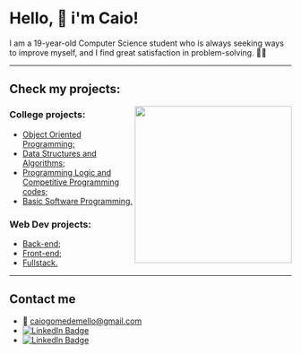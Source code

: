 # Hello, 🤝 i'm Caio!

I am a 19-year-old Computer Science student who is always seeking ways to improve myself, and I find great satisfaction in problem-solving. 💪🏻

---
## Check my projects:

<div>
    <img align="right"width="280px"src="https://github-readme-stats.vercel.app/api/top-langs/?username=caiogmello&langs_count=6&title_color=fff&hide=css,javascript&text_color=f8f8f2&bg_color=000" />
</div>
<div >
    <div>
        <h3>College projects:</h3>
        <ul>
            <li><a href="https://github.com/stars/caiogmello/lists/object-oriented-programming">Object Oriented Programming;</a></li>
            <li><a href="https://github.com/stars/caiogmello/lists/data-structures-and-algorithms-works">Data Structures and Algorithms;</a></li>
            <li><a href="https://github.com/stars/caiogmello/lists/programming-logic-codes">Programming Logic and Competitive Programming codes;</a></li>
            <li><a href="https://github.com/stars/caiogmello/lists/programming-logic-codes">Basic Software Programming.</a></li>
        </ul>
        <h3>Web Dev projects:</h3>
        <ul>
            <li><a href="https://github.com/stars/caiogmello/lists/back-end">Back-end;</a></li>
            <li><a href="https://github.com/stars/caiogmello/lists/front-end">Front-end;</a></li>
            <li><a href="https://github.com/stars/caiogmello/lists/fullstack">Fullstack.</a></li>
        </ul>
    </div>

</div>


---
## Contact me 
- 📧 caiogomedemello@gmail.com
- [![LinkedIn Badge](https://img.shields.io/badge/LinkedIn-0077B5?style=for-the-badge&logo=linkedin&logoColor=white&link=https://www.linkedin.com/in/caiogmello)](https://www.linkedin.com/in/caiogmello/)
- [![LinkedIn Badge](https://img.shields.io/badge/Instagram-E4405F?style=for-the-badge&logo=instagram&logoColor=white&link=https://instagram.com/caiomellog)](https://instagram.com/caiomellog)

